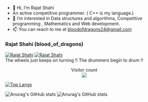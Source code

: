 - 👋 Hi, I’m Rajat Shahi
- An active competitive programmer. ( C++ is my language.)
- 👀 I’m interested in Data structures and algorithms, Competitive programming , Mathematics and Web development.
- 📫 You can reach to me at bloodofdragons24@gmail.com

### Rajat Shahi (blood_of_dragons)
[![Rajat Shahi](https://img.shields.io/endpoint?url=https%3A%2F%2Fatcoder-badges.now.sh%2Fapi%2Fatcoder%2Fjson%2FRajat)](https://atcoder.jp/users/blood_of_dragons)
[![Rajat Shahi](https://img.shields.io/endpoint?url=https%3A%2F%2Fatcoder-badges.now.sh%2Fapi%2Fcodeforces%2Fjson%2FRajat)](https://codeforces.com/profile/blood_of_dragons) <br>
The wheels just keeps on turning !! The drummers begin to drum !!
<p align="center"> 
  Visitor count<br>
  <img src="https://profile-counter.glitch.me/Rajat/count.svg" />
</p>

[![Top Langs](https://github-readme-stats.vercel.app/api/top-langs/?username=bloodofdragons&theme=dark&layout=compact)](https://github.com/anuraghazra/github-readme-stats) 

![Anurag's GitHub stats](https://github-readme-stats.vercel.app/api?username=bloodofdragons&count_private=true)
![Anurag's GitHub stats](https://github-readme-stats.vercel.app/api?username=bloodofdragons&show_icons=true&theme=tokyonight)



<!---
bloodofdragons/bloodofdragons is a ✨ special ✨ repository because its `README.md` (this file) appears on your GitHub profile.
You can click the Preview link to take a look at your changes.
--->
